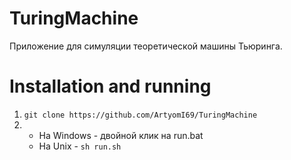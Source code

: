 # TuringMachine

Приложение для симуляции теоретической машины Тьюринга.

# Installation and running
1. `git clone https://github.com/ArtyomI69/TuringMachine`
2. - На Windows - двойной клик на run.bat
   - На Unix - `sh run.sh`

